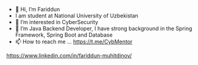 - 👋 Hi, I’m Fariddun
- I am student at National University of Uzbekistan
- 👀 I’m interested in CyberSecurity
- 🌱 I’m Java Backend Developer, I have strong background in the Spring Framework, Spring Boot and Database
- 📫 How to reach me ...
https://t.me/CybMentor

https://www.linkedin.com/in/fariddun-muhitdinov/
<!---
thefariddun/thefariddun is a ✨ special ✨ repository because its `README.md` (this file) appears on your GitHub profile.
You can click the Preview link to take a look at your changes.
--->
